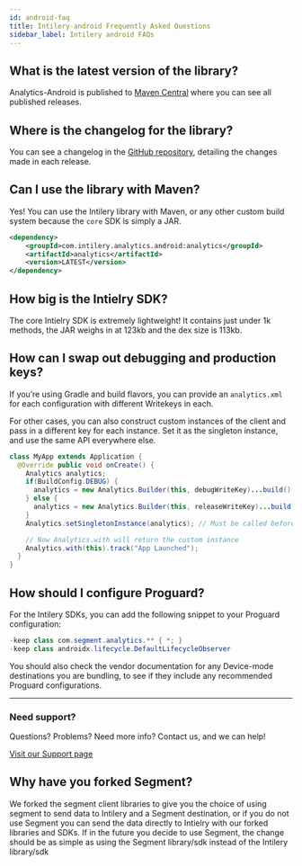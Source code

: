 ```yaml
---
id: android-faq
title: Intilery-android Frequently Asked Questions
sidebar_label: Intilery android FAQs
---
```


## What is the latest version of the library?

Analytics-Android is published to [Maven Central](https://search.maven.org/search?q=intilery%20analytics") where you can see all published releases.

## Where is the changelog for the library?

You can see a changelog in the [GitHub repository](https://github.com/Intilery/analytics-android/blob/master/CHANGELOG.md), detailing the changes made in each release.

## Can I use the library with Maven?

Yes! You can use the Intilery library with Maven, or any other custom build system because the `core` SDK is simply a JAR.

```xml
<dependency>
    <groupId>com.intilery.analytics.android:analytics</groupId>
    <artifactId>analytics</artifactId>
    <version>LATEST</version>
</dependency>
```

## How big is the Intielry SDK?

The core Intielry SDK is extremely lightweight! It contains just under 1k methods, the JAR weighs in at 123kb and the dex size is 113kb.

## How can I swap out debugging and production keys?

If you’re using Gradle and build flavors, you can provide an `analytics.xml` for each configuration with different Writekeys in each.

For other cases, you can also construct custom instances of the client and pass in a different key for each instance. Set it as the singleton instance, and use the same API everywhere else.

```java
class MyApp extends Application {
  @Override public void onCreate() {
    Analytics analytics;
    if(BuildConfig.DEBUG) {
      analytics = new Analytics.Builder(this, debugWriteKey)...build();
    } else {
      analytics = new Analytics.Builder(this, releaseWriteKey)...build();
    }
    Analytics.setSingletonInstance(analytics); // Must be called before any calls to Analytics.with(context)

    // Now Analytics.with will return the custom instance
    Analytics.with(this).track("App Launched");
  }
}
```

## How should I configure Proguard?

For the Intilery SDKs, you can add the following snippet to your Proguard configuration:

```java
-keep class com.segment.analytics.** { *; }
-keep class androidx.lifecycle.DefaultLifecycleObserver
```

You should also check the vendor documentation for any Device-mode destinations you are bundling, to see if they include any recommended Proguard configurations.

------

### Need support?

Questions? Problems? Need more info? Contact us, and we can help!

[Visit our Support page](https://segment.com/help/contact/)

## Why have you forked Segment?

We forked the segment client libraries to give you the choice of using segment to send data to Intilery and a Segment destination, or if you do not use Segment you can send the data directly to Intielry with our forked libraries and SDKs. If in the future you decide to use Segment, the change should be as simple as using the Segment library/sdk instead of the Intilery library/sdk